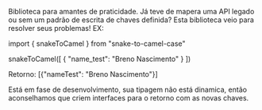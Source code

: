 Biblioteca para amantes de praticidade.
Já teve de mapera uma API legado ou sem um padrão de escrita de chaves definida?
Esta biblioteca veio para resolver seus problemas!
EX:

import { snakeToCamel } from "snake-to-camel-case"

snakeToCamel([
{
"name_test": "Breno Nascimento"
}
])

Retorno: [{"nameTest": "Breno Nascimento"}]

Está em fase de desenvolvimento, sua tipagem não está dinamica, então aconselhamos que criem interfaces para o retorno com as novas chaves.
